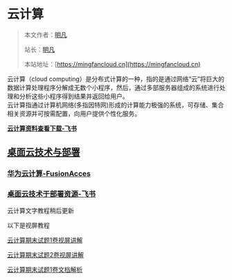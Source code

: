 # 云计算

> 本文作者：[明凡]()
>
> 站长：[明凡]()
>
> 本站地址：[https://mingfancloud.cn](https://mingfancloud.cn)


云计算（cloud computing）是分布式计算的一种，指的是通过网络“云”将巨大的数据计算处理程序分解成无数个小程序，然后，通过多部服务器组成的系统进行处理和分析这些小程序得到结果并返回给用户。  
云计算指通过计算机网络(多指因特网)形成的计算能力极强的系统，可存储、集合相关资源并可按需配置，向用户提供个性化服务。


[**云计算资料查看下载-飞书**](https://q1h6kdpo24v.feishu.cn/drive/folder/U3hSfhPnDldsEjdgP3qchCkhnnf)


## [桌面云技术与部署](桌面云技术与部署/README.md)



### [华为云计算-FusionAcces](桌面云技术与部署/华为云计算-FusionAcces.md)

### [桌面云技术于部署资源-飞书](https://q1h6kdpo24v.feishu.cn/drive/folder/HgZ1fLHzEl3oOgdHgE2cS6TPnPh)




云计算文字教程稍后更新

以下是视屏教程

[云计算期末试题1卷视屏讲解](https://q1h6kdpo24v.feishu.cn/file/VfQwb6JGdohvsFxFYtocMsABnTh)

[云计算期末试题2卷视屏讲解](https://q1h6kdpo24v.feishu.cn/file/DNl1b5JOroN2NnxkSRccLJ10nIc)

[云计算期末试题1卷文档解析](https://www.yuque.com/mingfanbufan/hwtv9p/vw29guvmqxufmh77?singleDoc#)





